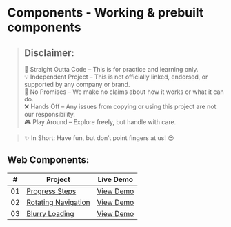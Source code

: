# Components - Working &amp; prebuilt components

> ## Disclaimer:
> 📝 Straight Outta Code – This is for practice and learning only.  
> 💡 Independent Project – This is not officially linked, endorsed, or supported by any company or brand.  
> 📌 No Promises – We make no claims about how it works or what it can do.  
> ❌ Hands Off – Any issues from copying or using this project are not our responsibility.  
> 🎮 Play Around – Explore freely, but handle with care.

> ✨ In Short: Have fun, but don’t point fingers at us! 😎  

## Web Components:

| #  | Project      | Live Demo |
| -- | ----------- | --------- |
| 01 | [Progress Steps](https://github.com/rohitxthakare/Components/tree/main/Web_Components/Progress%20Steps) | [View Demo](https://rohitxthakare.github.io/Components/Web_Components/Progress%20Steps/) |
| 02 | [Rotating Navigation](https://github.com/rohitxthakare/Components/tree/main/Web_Components/Rotating%20Navigation) | [View Demo](https://rohitxthakare.github.io/Components/Web_Components/Rotating%20Navigation/) |
| 03 | [Blurry Loading](https://github.com/rohitxthakare/Components/tree/main/Web_Components/Blurry%20Loading) | [View Demo](https://rohitxthakare.github.io/Components/Web_Components/Blurry%20Loading/) |
